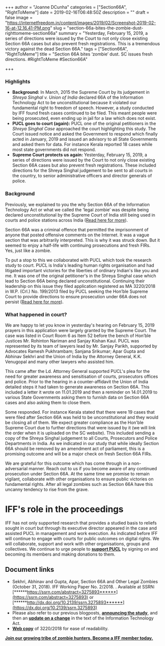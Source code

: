 +++
author = "Joanne DCunha"
categories = ["Section66A", "RightToMeme"]
date = 2019-02-16T06:48:50Z
description = ""
draft = false
image = "https://internetfreedom.in/content/images/2019/02/Screenshot-2019-02-16-at-12.16.41-PM.png"
slug = "section-66a-bites-the-zombie-dust-righttomeme-section66a"
summary = "Yesterday, February 15, 2019, a series of directions were issued by the Court to not only close existing Section 66A cases but also prevent fresh registrations. This is a tremendous victory against the dead Section 66A."
tags = ["Section66A", "RightToMeme"]
title = "Section 66A bites ‘zombie’ dust. SC issues fresh directions. #RightToMeme #Section66A"

+++


### Highlights

* **Background:** In March, 2015 the Supreme Court by its judgement in _Shreya Singhal v. Union of India_ declared 66A of the Information Technology Act to be unconstitutional because it violated our fundamental right to freedom of speech. However, a study conducted by IFF found fresh cases continued to be filed.  This meant people were being prosecuted, even ending up in jail for a law which does not exist.
* **PUCL goes to court (again):** PUCL one of the original petitioners in the _Shreya Singhal Case_ approached the court highlighting this study. The Court issued notice and asked the Government to respond which finally acted in January, 2019 and issued an advisory to all State Governments and asked them for data. For instance Kerala reported 18 cases while most state governments did not respond.
* **Supreme Court protects us again:** Yesterday, February 15, 2019, a series of directions were issued by the Court to not only close existing Section 66A cases but also prevent fresh registrations. These included directions for the Shreya Singhal judgement to be sent to all courts in the country, to senior administrative officers and director generals of police.

### Background

Previously, we explained to you the why Section 66A of the Information Technology Act or what we called the ‘legal zombie’ was despite being declared unconstitutional by the Supreme Court of India still being used in courts and police stations across India ([Read here for more](https://internetfreedom.in/66a-zombie/)).

Section 66A was a criminal offence that permitted the imprisonment of anyone that posted offensive comments on the Internet. It was a vague section that was arbitrarily interpreted. This is why it was struck down. But it seemed to enjoy a half-life with continuing prosecutions and fresh FIRs. Yes, just like a zombie.

To put a stop to this we collaborated with PUCL which took the research study to court. PUCL is India's leading human rights organisation and had litigated important victories for the liberties of ordinary Indian's like you and me. It was one of the original petitioner's in the Shreya Singhal case which lead to Section 66A being declared unconstitutional. Continuing their leadership on this issue they filed application registered as MA 3220/2018 in W.P. (Crl.) No. 199/2013 filed by PUCL seeking the Hon’ble Supreme Court to provide directions to ensure prosecution under 66A does not persist ([Read here for more](https://internetfreedom.in/iffs-supports-seeking-a-stop-to-66a-cases-righttomeme-section66a/)).

### What happened in court?

We are happy to let you know in yesterday's hearing on February 15, 2019 prayers in this application were largely granted by the Supreme Court. The case was listed in Court Room 6 as Item 52 before the bench of Hon’ble Justices Mr. Rohinton Nariman and Sanjay Kishan Kaul. PUCL was represented by its team of lawyers lead by Mr. Sanjay Parikh, supported by Advocates Ramesh Pukhrambam; Sanjana Srikumar; Apar Gupta and Abhinav Sekhri and the Union of India by the Attorney General, K.K. Venugopal and many other lawyers who assisted him.

This came after the Ld. Attorney General supported PUCL's plea for the need for greater awareness and sensitisation of courts, prosecutors offices and police. Prior to the hearing in a counter-affidavit the Union of India detailed steps it had taken to generate awareness on Section 66A. This included a letter it wrote on 11.01.2019 and then a reminder on 14.01.2019 to various State Governments asking them to furnish data on Section 66A cases and also asking them to close them.

Some responded. For instance Kerala stated that there were 19 cases that were filed after Section 66A was held to be unconstitutional and they would be closing all of them. We expect greater compliance as the Hon'ble Supreme Court due to further directions that were issued by it (we will link the order when it is uploaded on the SC website). This included sending a copy of the Shreya Singhal judgement to all Courts, Prosecutors and Police Departments in India. As we indicated in our study that while ideally Section 66A should be removed by an amendment act of parliament, this is a promising outcome and will be a major check on fresh Section 66A FIRs.

We are grateful for this outcome which has come through in a non-adversarial manner. Reach out to us if you become aware of any continued prosecution under Section 66A. At the same time we promise to remain vigilant, collaborate with other organisations to ensure public victories on fundamental rights.  After all legal zombies such as Section 66A have this uncanny tendency to rise from the grave.

# IFF's role in the proceedings

IFF has not only supported research that provides a studied basis to reliefs sought in court but through its executive director appeared in the case and assisted PUCL in management and work execution. As indicated before IFF will continue to engage with courts for public outcomes on digital rights. We will collaborate, support and work with other organisations, groups and collectives. We continue to urge people to [**support PUCL**](https://internetfreedom.in/iffs-supports-seeking-a-stop-to-66a-cases-righttomeme-section66a/www.pucl.org) by signing on and becoming its members and making donations to them.

## **Document links**

* Sekhri, Abhinav and Gupta, Apar, Section 66A and Other Legal Zombies (October 31, 2018). IFF Working Paper No. 2/2018. . Available at SSRN: [******https://ssrn.com/abstract=3275893******](https://ssrn.com/abstract=3275893) or [******http://dx.doi.org/10.2139/ssrn.3275893******](https://dx.doi.org/10.2139/ssrn.3275893)
* Please also refer to our previous blogposts, [**announcing the study**](https://internetfreedom.in/66a-zombie/), and then an [**update on a change**](https://internetfreedom.in/66a-and-other-legal-zombies-the-government-responds-but-the-horror-continues/) in the text of the Information Technology Act.
* [**Web copy**](https://docs.google.com/document/d/198ubnzYtvibI3vKbTIPtW7Xo-RuAOcdIyVF6DWuFoTE/edit?usp=sharing) of 3220/2018 for ease of readability.

**[Join our growing tribe of zombie hunters. Become a IFF member today.](https://internetfreedom.in/donate/)**





